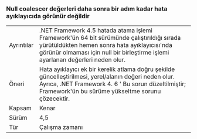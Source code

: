 ### <a name="null-coalescer-values-are-not-visible-in-debugger-until-one-step-later"></a>Null coalescer değerleri daha sonra bir adım kadar hata ayıklayıcıda görünür değildir

|   |   |
|---|---|
|Ayrıntılar|.NET Framework 4.5 hatada atama işlemi Framework'ün 64 bit sürümünde çalıştırıldığı sırada yürütüldükten hemen sonra hata ayıklayıcısı'nda görünür olmaması için null bir birleştirme işlemi ayarlanan değerleri neden olur.|
|Öneri|Hata ayıklayıcı ek bir kerelik atlama doğru şekilde güncelleştirilmesi, yerel/alanın değeri neden olur. Ayrıca, .NET Framework 4. 6 ' Bu sorun düzeltilmiştir; Framework'ün bu sürüme yükseltme sorunu çözecektir.|
|Kapsam|Kenar|
|Sürüm|4,5|
|Tür|Çalışma zamanı|

